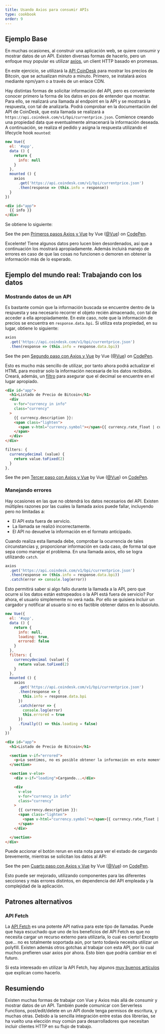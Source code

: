 ```yaml
---
title: Usando Axios para consumir APIs
type: cookbook
order: 9
---
```


## Ejemplo Base

En muchas ocasiones, al construir una aplicación web, se quiere consumir y mostrar datos de un API. Existen diversas formas de hacerlo, pero un enfoque muy popular es utilizar [axios](https://github.com/axios/axios), un client HTTP basado en promesas.

En este ejercicio, se utilizará la [API CoinDesk](https://www.coindesk.com/api/) para mostrar los precios de Bitcoin, que se actualizan minuto a minuto. Primero, se instalará axios mediante npm/yarn o a través de un enlace CDN.

Hay distintas formas de solicitar información del API, pero es conveniente conocer primero la forma de los datos en pos de entender que mostrar. Para ello, se realizará una llamada al endpoint en la API y se mostrará la respuesta, con tal de analizarla. Podrá comprobar en la documentación del API de CoinDesk, que esta llamada se realizará a `https://api.coindesk.com/v1/bpi/currentprice.json`. Comience creando una propiedad data que eventualmente almacenará la información deseada. A continuación, se realiza el pedido y asigna la respuesta utilizando el lifecycle hook `mounted`:

```js
new Vue({
  el: '#app',
  data () {
    return {
      info: null
    }
  },
  mounted () {
    axios
      .get('https://api.coindesk.com/v1/bpi/currentprice.json')
      .then(response => (this.info = response))
  }
})
```

```html
<div id="app">
  {{ info }}
</div>
```

Se obtiene lo siguiente:

<p data-height="350" data-theme-id="32763" data-slug-hash="80043dfdb7b90f138f5585ade1a5286f" data-default-tab="result" data-user="Vue" data-embed-version="2" data-pen-title="Primeros pasos Axios y Vue" class="codepen">See the pen <a href="https://codepen.io/team/Vue/pen/80043dfdb7b90f138f5585ade1a5286f/">Primeros pasos Axios y Vue</a> by Vue (<a href="https://codepen.io/Vue">@Vue</a>) on <a href="https://codepen.io">CodePen</a>.</p>
<script async src="https://static.codepen.io/assets/embed/ei.js"></script>

Excelente! Tiene algunos datos pero lucen bien desordenados, así que a continuación los mostrará apropiadamente. Además incluirá manejo de errores en caso de que las cosas no funcionen o demoren en obtener la información más de lo esperado.

## Ejemplo del mundo real: Trabajando con los datos

### Mostrando datos de un API

Es bastante común que la información buscada se encuentre dentro de la respuesta y sea necesario recorrer el objeto recién almacenado, con tal de acceder a ella apropiadamente. En este caso, note que la información de precios se encuentra en `response.data.bpi`. Si utiliza esta propiedad, en su lugar, obtiene lo siguiente:


```js
axios
  .get('https://api.coindesk.com/v1/bpi/currentprice.json')
  .then(response => (this.info = response.data.bpi))
```

<p data-height="200" data-theme-id="32763" data-slug-hash="6100b10f1b4ac2961208643560ba7d11" data-default-tab="result" data-user="Vue" data-embed-version="2" data-pen-title="Segundo paso con Axios y Vue" class="codepen">See the pen <a href="https://codepen.io/team/Vue/pen/6100b10f1b4ac2961208643560ba7d11/">Segundo paso con Axios y Vue</a> by Vue (<a href="https://codepen.io/Vue">@Vue</a>) on <a href="https://codepen.io">CodePen</a>.</p>
<script async src="https://static.codepen.io/assets/embed/ei.js"></script>

Esto es mucho más sencillo de utilizar, por tanto ahora podrá actualizar el HTML para mostrar solo la información necesaria de los datos recibidos. Creará, además, un [filtro](../api/#Vue-filter) para asegurar que el decimal se encuentre en el lugar apropiado.

```html
<div id="app">
  <h1>Listado de Precio de Bitcoin</h1>
  <div
    v-for="currency in info"
    class="currency"
  >
    {{ currency.description }}:
    <span class="lighten">
      <span v-html="currency.symbol"></span>{{ currency.rate_float | currencydecimal }}
    </span>
  </div>
</div>
```

```js
filters: {
  currencydecimal (value) {
    return value.toFixed(2)
  }
},
```

<p data-height="300" data-theme-id="32763" data-slug-hash="9d59319c09eaccfaf35d9e9f11990f0f" data-default-tab="result" data-user="Vue" data-embed-version="2" data-pen-title="Tercer paso con Axios y Vue" class="codepen">See the pen <a href="https://codepen.io/team/Vue/pen/9d59319c09eaccfaf35d9e9f11990f0f/">Tercer paso con Axios y Vue</a> by Vue (<a href="https://codepen.io/Vue">@Vue</a>) on <a href="https://codepen.io">CodePen</a>.</p>
<script async src="https://static.codepen.io/assets/embed/ei.js"></script>

### Manejando errores

Hay ocasiones en las que no obtendrá los datos necesarios del API. Existen múltiples razones por las cuales la llamada axios puede fallar, incluyendo pero no limitadas a:

* El API esta fuera de servicio.
* La llamada se realizó incorrectamente.
* El API no devuelve la información en el formato anticipado.

Cuando realiza esta llamada debe, comprobar la ocurrencia de tales circunstancias y, proporcionar información en cada caso, de forma tal que sepa como manejar el problema. En una llamada axios, ello se logra utilizando `catch`.

```js
axios
  .get('https://api.coindesk.com/v1/bpi/currentprice.json')
  .then(response => (this.info = response.data.bpi))
  .catch(error => console.log(error))
```

Esto permitirá saber si algo fallo durante la llamada a la API, pero que ocurre si los datos están estropeados o la API está fuera de servicio? Por ahora, el usuario simplemente no verá nada. Por ello se quisiera incluir un cargador y notificar al usuario si no es factible obtener datos en lo absoluto.

```js
new Vue({
  el: '#app',
  data () {
    return {
      info: null,
      loading: true,
      errored: false
    }
  },
  filters: {
    currencydecimal (value) {
      return value.toFixed(2)
    }
  },
  mounted () {
    axios
      .get('https://api.coindesk.com/v1/bpi/currentprice.json')
      .then(response => {
        this.info = response.data.bpi
      })
      .catch(error => {
        console.log(error)
        this.errored = true
      })
      .finally(() => this.loading = false)
  }
})
```

```html
<div id="app">
  <h1>Listado de Precio de Bitcoin</h1>

  <section v-if="errored">
    <p>Lo sentimos, no es posible obtener la información en este momento, por favor intente nuevamente mas tarde</p>
  </section>

  <section v-else>
    <div v-if="loading">Cargando...</div>

    <div
      v-else
      v-for="currency in info"
      class="currency"
    >
      {{ currency.description }}:
      <span class="lighten">
        <span v-html="currency.symbol"></span>{{ currency.rate_float | currencydecimal }}
      </span>
    </div>

  </section>
</div>
```

Puede accionar el botón rerun en esta nota para ver el estado de cargando brevemente, mientras se solicitan los datos al API:

<p data-height="300" data-theme-id="32763" data-slug-hash="6c01922c9af3883890fd7393e8147ec4" data-default-tab="result" data-user="Vue" data-embed-version="2" data-pen-title="Cuarto paso con Axiosy Vue" class="codepen">See the pen <a href="https://codepen.io/team/Vue/pen/6c01922c9af3883890fd7393e8147ec4/">Cuarto paso con Axios y Vue</a> by Vue (<a href="https://codepen.io/Vue">@Vue</a>) on <a href="https://codepen.io">CodePen</a>.</p>
<script async src="https://static.codepen.io/assets/embed/ei.js"></script>

Esto puede ser mejorado, utilizando componentes para las diferentes secciones y más errores distintos, en dependencia del API empleada y la complejidad de la aplicación.

## Patrones alternativos

### API Fetch

La [API Fetch](https://developers.google.com/web/updates/2015/03/introduction-to-fetch) es una potente API nativa para este tipo de llamadas. Puede que haya escuchado que uno de los beneficios del API Fetch es que no necesita cargar un recurso externo para utilizarla, lo cual es cierto! Excepto que... no es totalmente soportada aún, por tanto todavía necesita utilizar un polyfill. Existen además otros gotchas al trabajar con esta API, por lo cual muchos prefieren usar axios por ahora. Esto bien que podría cambiar en el futuro.

Si esta interesado en utilizar la API Fetch, hay algunos [muy buenos artículos](https://scotch.io/@bedakb/lets-build-type-ahead-component-with-vuejs-2-and-fetch-api) que explican como hacerlo.

## Resumiendo

Existen muchas formas de trabajar con Vue y Axios más allá de consumir y mostrar datos de un API. También puede comunicar con Serverless Functions, post/edit/delete en un API donde tenga permisos de escritura, y muchas otras. Debido a la sencilla integración entre estas dos librerías, se ha vuelto una elección muy común para desarrolladores que necesitan incluir clientes HTTP en su flujo de trabajo.
